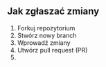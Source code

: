 ## Jak zgłaszać zmiany
1. Forkuj repozytorium
2. Stwórz nowy branch
3. Wprowadź zmiany
4. Utwórz pull request (PR)
5. 
